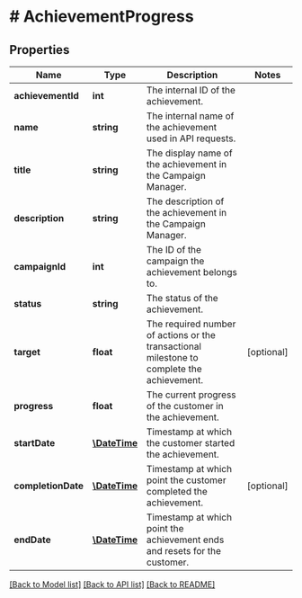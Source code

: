 # # AchievementProgress

## Properties

Name | Type | Description | Notes
------------ | ------------- | ------------- | -------------
**achievementId** | **int** | The internal ID of the achievement. | 
**name** | **string** | The internal name of the achievement used in API requests. | 
**title** | **string** | The display name of the achievement in the Campaign Manager. | 
**description** | **string** | The description of the achievement in the Campaign Manager. | 
**campaignId** | **int** | The ID of the campaign the achievement belongs to. | 
**status** | **string** | The status of the achievement. | 
**target** | **float** | The required number of actions or the transactional milestone to complete the achievement. | [optional] 
**progress** | **float** | The current progress of the customer in the achievement. | 
**startDate** | [**\DateTime**](\DateTime.md) | Timestamp at which the customer started the achievement. | 
**completionDate** | [**\DateTime**](\DateTime.md) | Timestamp at which point the customer completed the achievement. | [optional] 
**endDate** | [**\DateTime**](\DateTime.md) | Timestamp at which point the achievement ends and resets for the customer. | 

[[Back to Model list]](../../README.md#documentation-for-models) [[Back to API list]](../../README.md#documentation-for-api-endpoints) [[Back to README]](../../README.md)


